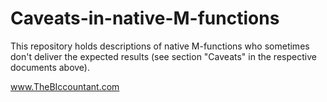 # Caveats-in-native-M-functions

This repository holds descriptions of native M-functions who sometimes don't deliver the expected results (see section "Caveats" in the respective documents above). 

www.TheBIccountant.com

